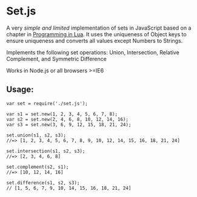 # Set.js

A very _simple and limited_ implementation of sets in JavaScript based on a chapter
in [Programming in Lua](http://www.lua.org/pil/11.5.html). It uses the uniqueness of
Object keys to ensure uniqueness and converts all values except Numbers to Strings.

Implements the following set operations:
Union, Intersection, Relative Complement, and Symmetric Difference

Works in Node.js or all browsers >=IE6

## Usage:

    var set = require('./set.js');

    var s1 = set.new(1, 2, 3, 4, 5, 6, 7, 8);
    var s2 = set.new(2, 4, 6, 8, 10, 12, 14, 16);
    var s3 = set.new(3, 6, 9, 12, 15, 18, 21, 24);

    set.union(s1, s2, s3);
    //=> [1, 2, 3, 4, 5, 6, 7, 8, 9, 10, 12, 14, 15, 16, 18, 21, 24]

    set.intersection(s1, s2, s3);
    //=> [2, 3, 4, 6, 8]

    set.complement(s2, s1);
    //=> [10, 12, 14, 16]

    set.difference(s1, s2, s3);
    // [1, 5, 6, 7, 9, 10, 14, 15, 16, 18, 21, 24]

